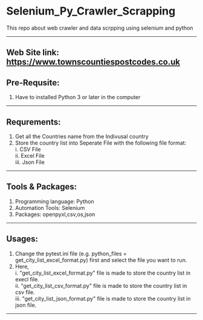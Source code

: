 # Selenium_Py_Crawler_Scrapping
This repo about web crawler and data scrpping using selenium and python

---------------
Web Site link: https://www.townscountiespostcodes.co.uk <br>
---------------
## Pre-Requsite: <br>
1. Have to installed Python 3 or later in the computer <br>
---------------
## Requrements: <br>
1. Get all the Countries name from the Indivusal country <br>
2. Store the country list into Seperate File with the following file format: <br>
 i. CSV File <br>
 ii. Excel File <br>
 iii. Json File <br>
------------------
## Tools & Packages: <br>
1. Programming language: Python<br>
2. Automation Tools: Selenium<br>
3. Packages: openpyxl,csv,os,json<br>

------------------
## Usages: <br>
1. Change the pytest.ini file (e.g. python_files = get_city_list_excel_format.py) first and select the file you want to run. <br>
2. Here,  <br> 
i. "get_city_list_excel_format.py" file is made to store the country list in execl file. <br>
ii. "get_city_list_csv_format.py" file is made to store the country list in csv file. <br>
iii. "get_city_list_json_format.py" file is made to store the country list in json file. <br>

------------------

